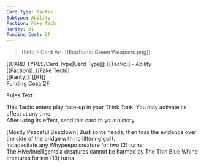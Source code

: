 ```yaml
---
Card Type: Tactic
Subtype: Ability
Faction: Fake Tech
Rarity: R1
Funding Cost: 2F
---
```

> [!info]- Card Art
> ![[EcoTactic Green Weapons.png]]

[[CARD TYPES/Card Type|Card Type]]: [[Tactic]] - Ability  
[[Faction]]: [[Fake Tech]]  
[[Rarity]]: [[R1]]  
Funding Cost: 2F  

Rules Text:  

This Tactic enters play face-up in your Think Tank. You may activate its effect at any time.  
After using its effect, send this card to your history.  

[Mostly Peaceful Beatdown] Bust some heads, then toss the evidence over the side of the bridge with no littering guilt.  
Incapacitate any Whypeepo creature for two (2) turns;  
The Hive/Intelligentsia creatures cannot be harmed by The Thin Blue Whine creatures for ten (10) turns.  